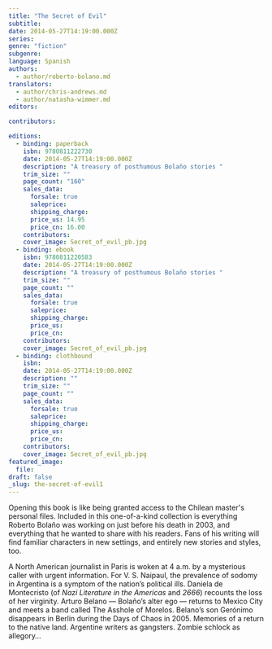 ```yaml
---
title: "The Secret of Evil"
subtitle:
date: 2014-05-27T14:19:00.000Z
series:
genre: "fiction"
subgenre:
language: Spanish
authors:
  - author/roberto-bolano.md
translators:
  - author/chris-andrews.md
  - author/natasha-wimmer.md
editors:

contributors:

editions:
  - binding: paperback
    isbn: 9780811222730
    date: 2014-05-27T14:19:00.000Z
    description: "A treasury of posthumous Bolaño stories "
    trim_size: ""
    page_count: "160"
    sales_data:
      forsale: true
      saleprice:
      shipping_charge:
      price_us: 14.95
      price_cn: 16.00
    contributors:
    cover_image: Secret_of_evil_pb.jpg
  - binding: ebook
    isbn: 9780811220583
    date: 2014-05-27T14:19:00.000Z
    description: "A treasury of posthumous Bolaño stories "
    trim_size: ""
    page_count: ""
    sales_data:
      forsale: true
      saleprice:
      shipping_charge:
      price_us:
      price_cn:
    contributors:
    cover_image: Secret_of_evil_pb.jpg
  - binding: clothbound
    isbn:
    date: 2014-05-27T14:19:00.000Z
    description: ""
    trim_size: ""
    page_count: ""
    sales_data:
      forsale: true
      saleprice:
      shipping_charge:
      price_us:
      price_cn:
    contributors:
    cover_image: Secret_of_evil_pb.jpg
featured_image:
  file:
draft: false
_slug: the-secret-of-evil1
---
```


Opening this book is like being granted access to the Chilean master's personal files. Included in this one-of-a-kind collection is everything Roberto Bolaño was working on just before his death in 2003, and everything that he wanted to share with his readers. Fans of his writing will find familiar characters in new settings, and entirely new stories and styles, too.

A North American journalist in Paris is woken at 4 a.m. by a mysterious caller with urgent information. For V. S. Naipaul, the prevalence of sodomy in Argentina is a symptom of the nation’s political ills. Daniela de Montecristo (of _Nazi Literature in the Americas_ and _2666_) recounts the loss of her virginity. Arturo Belano — Bolaño’s alter ego — returns to Mexico City and meets a band called The Asshole of Morelos. Belano’s son Gerónimo disappears in Berlin during the Days of Chaos in 2005. Memories of a return to the native land. Argentine writers as gangsters. Zombie schlock as allegory…


